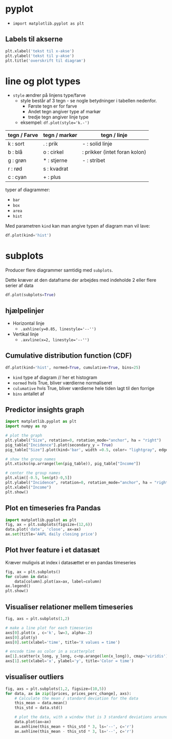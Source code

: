 # pyplot
- `import matplotlib.pyplot as plt`

## Labels til akserne
````python
plt.xlabel('tekst til x-akse')
plt.ylabel('tekst til y-akse')
plt.title('overskrift til diagram')
````

# line og plot types
- `style` ændrer på linjens type/farve
  - style består af 3 tegn - se nogle betydninger i tabellen nedenfor.
    - Første tegn er for farve
    - Andet tegn angiver type af markør
    - tredje tegn angiver linje type
  - eksempel: `df.plot(style='k.-')`
  
| tegn / Farve | tegn / markør | tegn / linje |
|---|---|---|
| k : sort | . : prik | - : solid linje |
| b : blå | o : cirkel | : prikker (intet foran kolon) |
| g : grøn | * : stjerne | - : stribet |
| r : rød | s : kvadrat |  |
| c : cyan | + : plus |  |

typer af diagrammer:
 - `bar`
 - `box`
 - `area`
 - `hist`

Med parametren `kind` kan man angive typen af diagram man vil lave:
```python
df.plot(kind='hist')
```

# subplots
Producer flere diagrammer samtidig med `subplots`.

Dette kræver at den dataframe der arbejdes med indeholde 2 eller flere serier af data 
 
```python
df.plot(subplots=True)
```

## hjælpelinjer
- Horizontal linje
  - `.axhline(y=0.85, linestyle='--'')`
- Vertikal linje 
  - `.axvline(x=2, linestyle='--'')`


## Cumulative distribution function (CDF)
```python
df.plot(kind='hist', normed=True, cumulative=True, bins=25)
```
- `kind` type af diagram // her et histogram
- `normed` hvis True, bliver værdierne normaliseret 
- `culumative` hvis True, bliver værdierne hele tiden lagt til den forrige
- `bins` antallet af

## Predictor insights graph
```python
import matplotlib.pyplot as plt
import numpy as np

# plot the graph
plt.ylabel("Size", rotation=0, rotation_mode="anchor", ha = "right")
pig_table["Incidence"].plot(secondary_y = True)
pig_table["Size"].plot(kind='bar', width =0.5, color= "lightgray", edgecolor= "none")

# show the group names
plt.xticks(np.arrange(len(pig_table)), pig_table["Income"])

# center the group names
plt.xlim([-0.5, len(pt)-0,5])
plt.ylabel("Incidence", rotation=0, rotation_mode="anchor", ha = "right")
plt.xlabel("Income")
plt.show()
```

## Plot en timeseries fra Pandas
```Python
import matplotlib.pyplot as plt
fig, ax = plt.subplots(figsize=(12,6))
data.plot('date', 'close', ax=ax)
ax.set(title='AAPL daily closing price')
```

## Plot hver feature i et datasæt
Kræver muligvis at index i datasættet er en pandas timeseries
```python
fig, ax = plt.subplots()
for column in data:
    data[column].plot(ax=ax, label=column)
ax.legend()
plt.show()
```

## Visualiser relationer mellem timeseries
```python
fig, axs = plt.subplots(1,2)

# make a line plot for each timeseries
axs[0].plot(x , c='k', lw=3, alpha=.2)
axs[0].plot(y)
axs[0].set(xlabel='time', title='X values = time')

# encode time as color in a scatterplot
ax[1].scatter(x_long, y_long, c=np.arange(len(x_long)), cmap='viridis')
axs[1].set(xlabel='x', ylabel='y', title='Color = time')
```

## visualiser outliers
```python
fig, axs = plt.subplots(1,2, figsize=(10,5))
for data, ax in zip([prices, prices_perc_change], axs):
    # Calculate the mean / standard deviation for the data
    this_mean = data.mean()
    this_std = data.std()

    # plot the data, with a window that is 3 standard deviations around the mean
    data.plot(ax=ax)
    ax.axhline(this_mean + this_std * 3, ls='--', c='r')
    ax.axhline(this_mean - this_std * 3, ls='--', c='r')

```